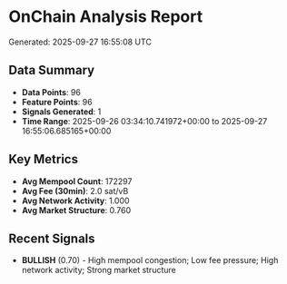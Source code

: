 # OnChain Analysis Report
Generated: 2025-09-27 16:55:08 UTC

## Data Summary
- **Data Points**: 96
- **Feature Points**: 96
- **Signals Generated**: 1
- **Time Range**: 2025-09-26 03:34:10.741972+00:00 to 2025-09-27 16:55:06.685165+00:00

## Key Metrics
- **Avg Mempool Count**: 172297
- **Avg Fee (30min)**: 2.0 sat/vB
- **Avg Network Activity**: 1.000
- **Avg Market Structure**: 0.760

## Recent Signals
- **BULLISH** (0.70) - High mempool congestion; Low fee pressure; High network activity; Strong market structure
